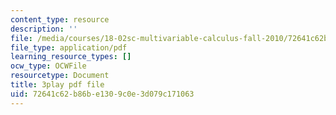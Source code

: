 ```yaml
---
content_type: resource
description: ''
file: /media/courses/18-02sc-multivariable-calculus-fall-2010/72641c62b86be1309c0e3d079c171063_9rVojYcPeoU.pdf
file_type: application/pdf
learning_resource_types: []
ocw_type: OCWFile
resourcetype: Document
title: 3play pdf file
uid: 72641c62-b86b-e130-9c0e-3d079c171063
---
```

